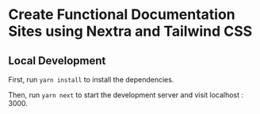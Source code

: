 # Create Functional Documentation Sites using Nextra and Tailwind CSS
## Local Development

First, run `yarn install` to install the dependencies.

Then, run `yarn next` to start the development server and visit localhost : 3000.
